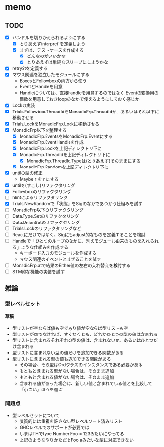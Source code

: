 memo
====

TODO
----

* [x] ハンドルを切りかえられるようにする
	+ [x] とりあえずinterpret'を定義しよう
	+ [x] まずは、テストケースを作成する
		- [x] どんなのがいいかな
		- [x] とりあえずは単純なスリープにしようかな
* [x] retryStを定義する
* [x] マウス関連を独立したモジュールにする
	+ BoxesとFollowboxの両方から使う
	+ EventとHandleを用意
	+ Handleについては、直接handleを用意するのではなく
		Eventの変換用の関数を用意しておきloopのなかで使えるようにしておく感じか
* [x] Lockの実装
* [x] Trials.Followbox.ThreadIdをMonadicFrp.ThreadIdか、あるいはそれ以下に移動させる
* [x] Trials.LockをMonadicFrp.Lockに移動させる
* [x] MonadicFrp以下を整理する
	+ [x] MonadicFrp.EventsをMonadicFrp.Eventにする
	+ [x] MonadicFrp.EventHandleを作成
	+ [x] MonadicFrp.Lockを上記ディレクトリ下に
	+ [x] MonadicFrp.ThreadIdを上記ディレクトリ下に
		- [x] MonadicFrp.ThreadId.Typeは(とりあえず)そのままにする
	+ [x] MonadicFrp.Randomを上記ディレクトリ下に
* [x] untilの型の修正
	+ Maybe r を r にする
* [x] untilを(すこし)リファクタリング
* [x] Followboxのリファクタリング
* [ ] hlintによるリファクタリング
* [x] Trials.NewRandomで「状態」をSigのなかであつかう仕組みを試す
* [ ] MonadicFrp以下のリファクタリング
* [ ] Data.Type.Setのリファクタリング
* [ ] Data.UnionSetのリファクタリング
* [ ] Trials.Lockのリファクタリングなど
* [ ] Reactにだけではなく、Sigにもadjust的なものを定義することを検討
* [ ] Handleで「ひとつのループのなかに、別のモジュール由来のものを入れられる」ような仕組みを作成する
	+ キーボード入力のモジュールを作成する
	+ マウス関連のイベントとまぜることを試す
* [ ] MonadicFrp.atで結果のEither値の左右の入れ替えを検討する
* [ ] STM的な機能の実装を試す

雑論
----

### 型レベルセット

#### 草稿

* 型リストが空ならば値も空であり値が空ならば型リストも空
* 型リストが空でなければ、すくなくとも、どれかひとつの型の値は含まれる
* 型リストに含まれるそれぞれの型の値は、含まれないか、あるいはひとつだけ含まれる
* 型リストに含まれない型の値だけを追加できる関数がある
* 型リストに含まれる型の値も追加できる関数がある
	+ その場合、その型はOrdクラスのインスタンスである必要がある
	+ もともと含まれる型がない場合は、そのまま追加
	+ もともと含まれる値がない場合は、そのまま追加
	+ 含まれる値があった場合は、新しい値と含まれている値とを比較して「小さい」ほうを選ぶ

### 問題点

* 型レベルセットについて
	+ 実質的には重複を許さない型レベルソート済みリスト
	+ GHCレベルでのサポートが必要では
	+ いまはTHでtype Number Foo = 123みたいにやってる
	+ 上記のようなやりかただとFoo aみたいな型に対応できない

